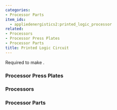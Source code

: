 ```yaml
---
categories:
- Processor Parts
item_ids:
  - appliedenergistics2:printed_logic_processor
related:
- Processors
- Processor Press Plates
- Processor Parts
title: Printed Logic Circuit
---
```


Required to make <ItemLink
id="appliedenergistics2:printed_logic_processor"/>.

<RecipeFor id="appliedenergistics2:printed_logic_processor"/>

### Processor Press Plates

<CategoryIndex category="Processor Press Plates" />  

### Processors

<CategoryIndex category="Other Processors" />  

### Processor Parts

<CategoryIndex category="Processor Parts" />
